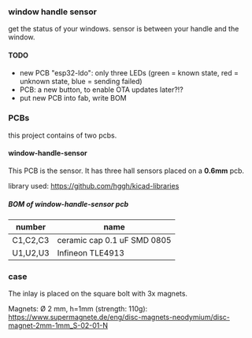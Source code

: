### window handle sensor

get the status of your windows. sensor is between your handle and the window.

#### TODO

 * new PCB "esp32-ldo": only three LEDs (green = known state, red = unknown state, blue = sending failed)
 * PCB: a new button, to enable OTA updates later?!?
 * put new PCB into fab, write BOM

### PCBs

this project contains of two pcbs.


#### window-handle-sensor

This PCB is the sensor. It has three hall sensors placed on a **0.6mm** pcb.

library used: https://github.com/hggh/kicad-libraries

##### BOM of window-handle-sensor pcb

| number | name |
|---| ---|
| C1,C2,C3 | ceramic cap 0.1 uF SMD 0805 |
| U1,U2,U3 | Infineon TLE4913 |

### case

The inlay is placed on the square bolt with 3x magnets.

Magnets: Ø 2 mm, h=1mm (strength: 110g): https://www.supermagnete.de/eng/disc-magnets-neodymium/disc-magnet-2mm-1mm_S-02-01-N
